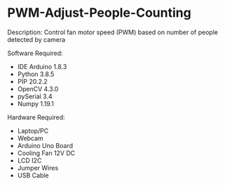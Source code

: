 # PWM-Adjust-People-Counting

Description:
Control fan motor speed (PWM) based on number of people detected by camera

Software Required:
- IDE Arduino 1.8.3
- Python 3.8.5
- PIP 20.2.2
- OpenCV 4.3.0
- pySerial 3.4
- Numpy 1.19.1

Hardware Required:
- Laptop/PC
- Webcam
- Arduino Uno Board
- Cooling Fan 12V DC
- LCD I2C
- Jumper Wires
- USB Cable
